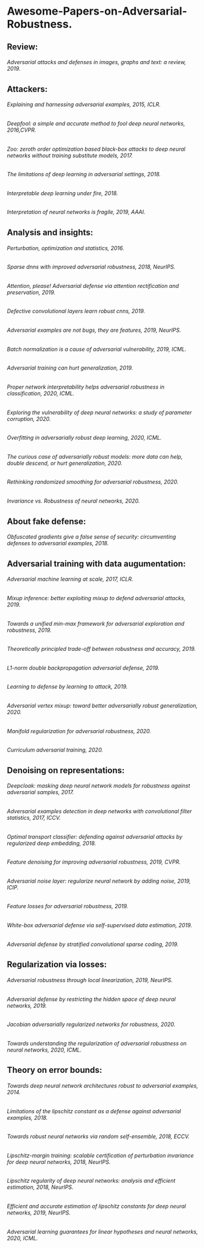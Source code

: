# Awesome-Papers-on-Adversarial-Robustness.
##	Review:
######	Adversarial attacks and defenses in images, graphs and text: a review, 2019.
##	Attackers:
######	Explaining and harnessing adversarial examples, 2015, ICLR.
######	Deepfool: a simple and accurate method to fool deep neural networks, 2016,CVPR.
######	Zoo: zeroth order optimization based black-box attacks to deep neural networks without training substitute models, 2017.
######	The limitations of deep learning in adversarial settings, 2018.
######	Interpretable deep learning under fire, 2018.
######	Interpretation of neural networks is fragile, 2019, AAAI.
##	Analysis and insights:
######	Perturbation, optimization and statistics, 2016.
######	Sparse dnns with improved adversarial robustness, 2018, NeurIPS.
######	Attention, please! Adversarial defense via attention rectification and preservation, 2019.
######	Defective convolutional layers learn robust cnns, 2019.
######	Adversarial examples are not bugs, they are features, 2019, NeurIPS.
######	Batch normalization is a cause of adversarial vulnerability, 2019, ICML.
######	Adversarial training can hurt generalization, 2019.
######	Proper network interpretability helps adversarial robustness in classification, 2020, ICML.
######	Exploring the vulnerability of deep neural networks: a study of parameter corruption, 2020.
######	Overfitting in adversarially robust deep learning, 2020, ICML.
######	The curious case of adversarially robust models: more data can help, double descend, or hurt generalization, 2020.
######	Rethinking randomized smoothing for adversarial robustness, 2020.
######	Invariance vs. Robustness of neural networks, 2020.
##	About fake defense:
######	Obfuscated gradients give a false sense of security: circumventing defenses to adversarial examples, 2018.
##	Adversarial training with data augumentation:
######	Adversarial machine learning at scale, 2017, ICLR.
######	Mixup inference: better exploiting mixup to defend adversarial attacks, 2019.
######	Towards a unified min-max framework for adversarial exploration and robustness, 2019.
######	Theoretically principled trade-off between robustness and accuracy, 2019.
######	L1-norm double backpropagation adversarial defense, 2019.
######	Learning to defense by learning to attack, 2019.
######	Adversarial vertex mixup: toward better adversarially robust generalization, 2020.
######	Manifold regularization for adversarial robustness, 2020.
######	Curriculum adversarial training, 2020.
##	Denoising on representations:
######	Deepcloak: masking deep neural network models for robustness against adversarial samples, 2017.
######	Adversarial examples detection in deep networks with convolutional filter statistics, 2017, ICCV.
######	Optimal transport classifier: defending against adversarial attacks by regularized deep embedding, 2018.
######	Feature denoising for improving adversarial robustness, 2019, CVPR.
######	Adversarial noise layer: regularize neural network by adding noise, 2019, ICIP.
######	Feature losses for adversarial robustness, 2019.
######	White-box adversarial defense via self-supervised data estimation, 2019.
######	Adversarial defense by stratified convolutional sparse coding, 2019.
##	Regularization via losses:
######	Adversarial robustness through local linearization, 2019, NeurIPS.
######	Adversarial defense by restricting the hidden space of deep neural networks, 2019.
######	Jacobian adversarially regularized networks for robustness, 2020.
######	Towards understanding the regularization of adversarial robustness on neural networks, 2020, ICML.
##	Theory on error bounds:
######	Towards deep neural network architectures robust to adversarial examples, 2014.
######	Limitations of the lipschitz constant as a defense against adversarial examples, 2018.
######	Towards robust neural networks via random self-ensemble, 2018, ECCV.
######	Lipschitz-margin training: scalable certification of perturbation invariance for deep neural networks, 2018, NeurIPS.
######	Lipschitz regularity of deep neural networks: analysis and efficient estimation, 2018, NeurIPS.
######	Efficient and accurate estimation of lipschitz constants for deep neural networks, 2019, NeurIPS.
######	Adversarial learning guarantees for linear hypotheses and neural networks, 2020, ICML.



